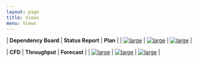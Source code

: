 ```yaml
---
layout: page
title: Views
menu: Views
---
```

| **Dependency Board** | **Status Report** | **Plan** |
| [![large](assets/images/views/plan.png)](views/dependency-board.html) | [![large](assets/images/views/status.png)](views/status.html) | [![large](assets/images/views/roadmap.png)](views/roadmap.html) |

| **CFD** | **Throughput** | **Forecast** |
| [![large](assets/images/views/flow.png)](views/cfd.html) | [![large](assets/images/views/throughput.png)](views/throughput.html) | [![large](assets/images/views/forecast.png)](views/monte-carlo-simulation.html) |
